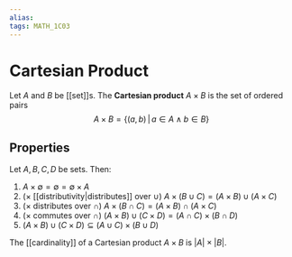 ```yaml
---
alias:
tags: MATH_1C03
---
```

# Cartesian Product
Let $A$ and $B$ be [[set]]s. The **Cartesian product** $A\times B$ is the set of ordered pairs
$$A\times B = \left\{(a,b)\,|\,a\in A \wedge b\in B\right\}$$

## Properties
Let $A,B,C,D$ be sets. Then:
1. $A\times\emptyset=\emptyset=\emptyset\times A$
2. ($\times$ [[distributivity|distributes]] over $\cup$) $A\times(B\cup C)=(A\times B)\cup(A\times C)$
3. ($\times$ distributes over $\cap$) $A\times(B\cap C)=(A\times B)\cap(A\times C)$
4. ($\times$ commutes over $\cap$) $(A\times B)\cup(C\times D)=(A\cap C)\times(B \cap D)$
5. $(A\times B)\cup(C\times D)\subseteq (A\cup C)\times(B \cup D)$

The [[cardinality]] of a Cartesian product $A\times B$ is $|A|\times|B|$. 